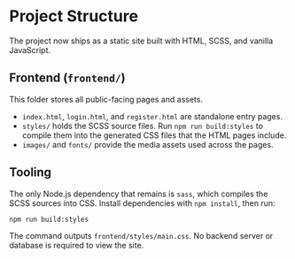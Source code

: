 # Project Structure

The project now ships as a static site built with HTML, SCSS, and vanilla JavaScript.

## Frontend (`frontend/`)

This folder stores all public-facing pages and assets.

- `index.html`, `login.html`, and `register.html` are standalone entry pages.
- `styles/` holds the SCSS source files. Run `npm run build:styles` to compile them into the generated CSS files that the HTML pages include.
- `images/` and `fonts/` provide the media assets used across the pages.

## Tooling

The only Node.js dependency that remains is `sass`, which compiles the SCSS sources into CSS. Install dependencies with `npm install`, then run:

```bash
npm run build:styles
```

The command outputs `frontend/styles/main.css`. No backend server or database is required to view the site.
